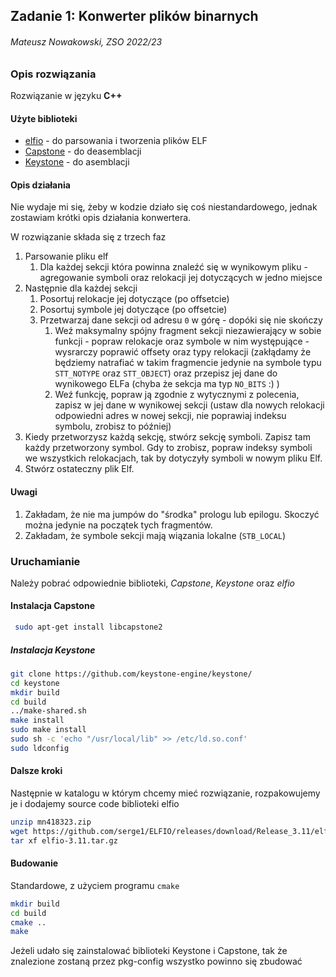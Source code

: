 ## Zadanie 1: Konwerter plików binarnych
###### Mateusz Nowakowski, ZSO 2022/23
### Opis rozwiązania
Rozwiązanie w języku **C++**
#### Użyte biblioteki
* [elfio](https://elfio.sourceforge.net/) - do parsowania i tworzenia plików ELF
* [Capstone](https://www.capstone-engine.org/) - do deasemblacji
* [Keystone](https://www.keystone-engine.org/) - do asemblacji
#### Opis działania

Nie wydaje mi się, żeby w kodzie działo się coś niestandardowego, jednak zostawiam krótki opis działania konwertera.

W rozwiązanie składa się z trzech faz
1. Parsowanie pliku elf 
   1. Dla każdej sekcji która powinna znaleźć się w wynikowym pliku - agregowanie symboli oraz relokacji jej dotyczących w jedno miejsce
2. Następnie dla każdej sekcji
   1. Posortuj relokacje jej dotyczące (po offsetcie) 
   2. Posortuj symbole jej dotyczące (po offsetcie)
   3. Przetwarzaj dane sekcji od adresu `0` w górę - dopóki się nie skończy
      1. Weź maksymalny spójny fragment sekcji niezawierający w sobie funkcji - popraw relokacje oraz symbole w nim występujące - wysrarczy poprawić offsety oraz typy relokacji (zakłądamy że będziemy natrafiać w takim fragmencie jedynie na symbole typu `STT_NOTYPE` oraz `STT_OBJECT`) oraz przepisz jej dane do wynikowego ELFa (chyba że sekcja ma typ `NO_BITS` :) )
      2. Weź funkcję, popraw ją zgodnie z wytycznymi z polecenia, zapisz w jej dane w wynikowej sekcji (ustaw dla nowych relokacji odpowiedni adres w nowej sekcji, nie poprawiaj indeksu symbolu, zrobisz to później)
3. Kiedy przetworzysz każdą sekcję, stwórz sekcję symboli. Zapisz tam każdy przetworzony symbol. Gdy to zrobisz, popraw indeksy symboli we wszystkich relokacjach, tak by dotyczyły symboli w nowym pliku Elf.
4. Stwórz ostateczny plik Elf.

#### Uwagi
1. Zakładam, że nie ma jumpów do "środka" prologu lub epilogu. Skoczyć można jedynie na początek tych fragmentów.
2. Zakładam, że symbole sekcji mają wiązania lokalne (`STB_LOCAL`)

### Uruchamianie
Należy pobrać odpowiednie biblioteki, <em>Capstone</em>, <em>Keystone</em> oraz _elfio_

#### Instalacja Capstone
```bash
 sudo apt-get install libcapstone2
```
##### Instalacja Keystone
```bash
git clone https://github.com/keystone-engine/keystone/
cd keystone
mkdir build
cd build
../make-shared.sh
make install
sudo make install
sudo sh -c 'echo "/usr/local/lib" >> /etc/ld.so.conf'
sudo ldconfig
```
#### Dalsze kroki
Następnie w katalogu w którym chcemy mieć rozwiązanie, rozpakowujemy je i dodajemy source code biblioteki elfio
````bash
unzip mn418323.zip
wget https://github.com/serge1/ELFIO/releases/download/Release_3.11/elfio-3.11.tar.gz
tar xf elfio-3.11.tar.gz
````
#### Budowanie
Standardowe, z użyciem programu `cmake`
```bash
mkdir build
cd build
cmake ..
make
```
Jeżeli udało się zainstalować biblioteki Keystone i Capstone, tak że znalezione zostaną przez pkg-config wszystko powinno się zbudować

